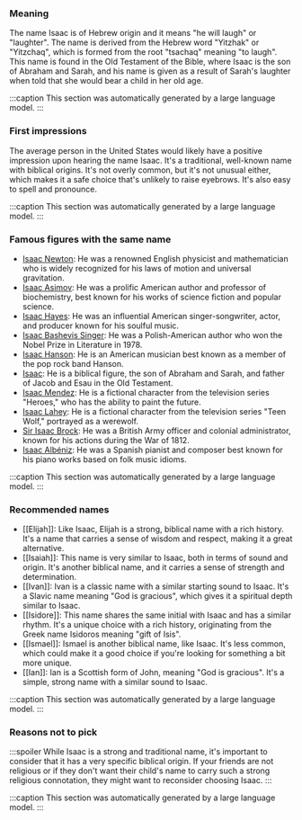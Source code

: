 ### Meaning
The name Isaac is of Hebrew origin and it means "he will laugh" or "laughter". The name is derived from the Hebrew word "Yitzhak" or "Yitzchaq", which is formed from the root "tsachaq" meaning "to laugh". This name is found in the Old Testament of the Bible, where Isaac is the son of Abraham and Sarah, and his name is given as a result of Sarah's laughter when told that she would bear a child in her old age.

:::caption
This section was automatically generated by a large language model.
:::

### First impressions
The average person in the United States would likely have a positive impression upon hearing the name Isaac. It's a traditional, well-known name with biblical origins. It's not overly common, but it's not unusual either, which makes it a safe choice that's unlikely to raise eyebrows. It's also easy to spell and pronounce.

:::caption
This section was automatically generated by a large language model.
:::

### Famous figures with the same name
- [Isaac Newton](https://en.wikipedia.org/wiki/Isaac_Newton): He was a renowned English physicist and mathematician who is widely recognized for his laws of motion and universal gravitation.
- [Isaac Asimov](https://en.wikipedia.org/wiki/Isaac_Asimov): He was a prolific American author and professor of biochemistry, best known for his works of science fiction and popular science.
- [Isaac Hayes](https://en.wikipedia.org/wiki/Isaac_Hayes): He was an influential American singer-songwriter, actor, and producer known for his soulful music.
- [Isaac Bashevis Singer](https://en.wikipedia.org/wiki/Isaac_Bashevis_Singer): He was a Polish-American author who won the Nobel Prize in Literature in 1978.
- [Isaac Hanson](https://en.wikipedia.org/wiki/Isaac_Hanson): He is an American musician best known as a member of the pop rock band Hanson.
- [Isaac](https://en.wikipedia.org/wiki/Isaac): He is a biblical figure, the son of Abraham and Sarah, and father of Jacob and Esau in the Old Testament.
- [Isaac Mendez](https://en.wikipedia.org/wiki/Isaac_Mendez): He is a fictional character from the television series "Heroes," who has the ability to paint the future.
- [Isaac Lahey](https://en.wikipedia.org/wiki/Isaac_Lahey): He is a fictional character from the television series "Teen Wolf," portrayed as a werewolf.
- [Sir Isaac Brock](https://en.wikipedia.org/wiki/Sir_Isaac_Brock): He was a British Army officer and colonial administrator, known for his actions during the War of 1812.
- [Isaac Albéniz](https://en.wikipedia.org/wiki/Isaac_Alb%C3%A9niz): He was a Spanish pianist and composer best known for his piano works based on folk music idioms.

:::caption
This section was automatically generated by a large language model.
:::

### Recommended names
- [[Elijah]]: Like Isaac, Elijah is a strong, biblical name with a rich history. It's a name that carries a sense of wisdom and respect, making it a great alternative.
- [[Isaiah]]: This name is very similar to Isaac, both in terms of sound and origin. It's another biblical name, and it carries a sense of strength and determination.
- [[Ivan]]: Ivan is a classic name with a similar starting sound to Isaac. It's a Slavic name meaning "God is gracious", which gives it a spiritual depth similar to Isaac.
- [[Isidore]]: This name shares the same initial with Isaac and has a similar rhythm. It's a unique choice with a rich history, originating from the Greek name Isidoros meaning "gift of Isis".
- [[Ismael]]: Ismael is another biblical name, like Isaac. It's less common, which could make it a good choice if you're looking for something a bit more unique.
- [[Ian]]: Ian is a Scottish form of John, meaning "God is gracious". It's a simple, strong name with a similar sound to Isaac.

:::caption
This section was automatically generated by a large language model.
:::

### Reasons not to pick
:::spoiler
While Isaac is a strong and traditional name, it's important to consider that it has a very specific biblical origin. If your friends are not religious or if they don't want their child's name to carry such a strong religious connotation, they might want to reconsider choosing Isaac.
:::

:::caption
This section was automatically generated by a large language model.
:::